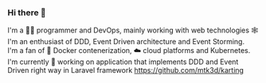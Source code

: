 ### Hi there 👋

I'm a 👨‍💻 programmer and DevOps, mainly working with web technologies 🕸️  
I'm an enthusiast of DDD, Event Driven architecture and Event Storming.  
I'm a fan of 🐳 Docker contenerization, ☁️ cloud platforms and Kubernetes.  
I'm currently 🔭 working on application that implements DDD and Event Driven right way in Laravel framework https://github.com/mtk3d/karting  

<!--
**mtk3d/mtk3d** is a ✨ _special_ ✨ repository because its `README.md` (this file) appears on your GitHub profile.

Here are some ideas to get you started:

- 🔭 I’m currently working on ...
- 🌱 I’m currently learning ...
- 👯 I’m looking to collaborate on ...
- 🤔 I’m looking for help with ...
- 💬 Ask me about ...
- 📫 How to reach me: ...
- 😄 Pronouns: ...
- ⚡ Fun fact: ...
-->
